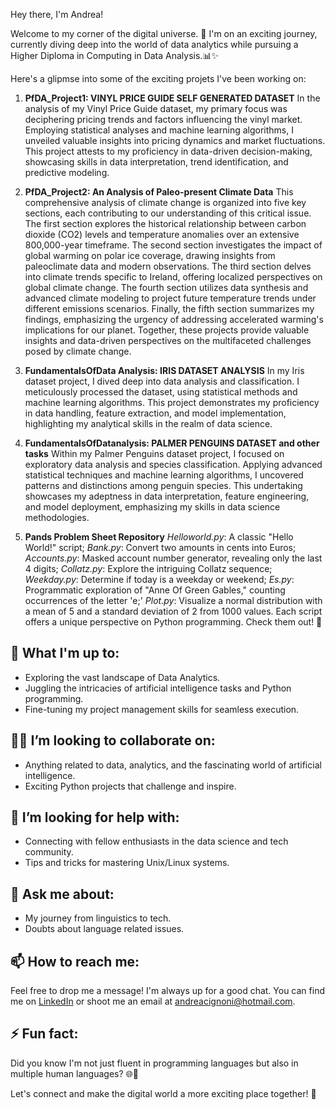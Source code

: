 Hey there, I'm Andrea!

Welcome to my corner of the digital universe. 🌌 I'm on an exciting journey, currently diving deep into the world of data analytics while pursuing a Higher Diploma in Computing in Data Analysis.📊✨ 

Here's a glipmse into some of the exciting projets I've been working on:

1. **PfDA_Project1: VINYL PRICE GUIDE SELF GENERATED DATASET**
In the analysis of my Vinyl Price Guide dataset, my primary focus was deciphering pricing trends and factors influencing the vinyl market. Employing statistical analyses and machine learning algorithms, I unveiled valuable insights into pricing dynamics and market fluctuations. This project attests to my proficiency in data-driven decision-making, showcasing skills in data interpretation, trend identification, and predictive modeling.

2. **PfDA_Project2: An Analysis of Paleo-present Climate Data**
This comprehensive analysis of climate change is organized into five key sections, each contributing to our understanding of this critical issue. The first section explores the historical relationship between carbon dioxide (CO2) levels and temperature anomalies over an extensive 800,000-year timeframe. The second section investigates the impact of global warming on polar ice coverage, drawing insights from paleoclimate data and modern observations. The third section delves into climate trends specific to Ireland, offering localized perspectives on global climate change. The fourth section utilizes data synthesis and advanced climate modeling to project future temperature trends under different emissions scenarios. Finally, the fifth section summarizes my findings, emphasizing the urgency of addressing accelerated warming's implications for our planet. Together, these projects provide valuable insights and data-driven perspectives on the multifaceted challenges posed by climate change.

4. **FundamentalsOfData Analysis: IRIS DATASET ANALYSIS**
In my Iris dataset project, I dived deep into data analysis and classification. I meticulously processed the dataset, using statistical methods and machine learning algorithms. This project demonstrates my proficiency in data handling, feature extraction, and model implementation, highlighting my analytical skills in the realm of data science.

5. **FundamentalsOfDatanalysis: PALMER PENGUINS DATASET and other tasks**
Within my Palmer Penguins dataset project, I focused on exploratory data analysis and species classification. Applying advanced statistical techniques and machine learning algorithms, I uncovered patterns and distinctions among penguin species. This undertaking showcases my adeptness in data interpretation, feature engineering, and model deployment, emphasizing my skills in data science methodologies.

6. **Pands Problem Sheet Repository**
*Helloworld.py*: A classic "Hello World!" script; *Bank.py*: Convert two amounts in cents into Euros; *Accounts.py*: Masked account number generator, revealing only the last 4 digits; *Collatz.py*: Explore the intriguing Collatz sequence; *Weekday.py*: Determine if today is a weekday or weekend; *Es.py*: Programmatic exploration of "Anne Of Green Gables," counting occurrences of the letter 'e;' *Plot.py*: Visualize a normal distribution with a mean of 5 and a standard deviation of 2 from 1000 values. Each script offers a unique perspective on Python programming. Check them out! 🌟

## 🌱 What I'm up to:

- Exploring the vast landscape of Data Analytics.
- Juggling the intricacies of artificial intelligence tasks and Python programming.
- Fine-tuning my project management skills for seamless execution.

## 👯‍♀️ I’m looking to collaborate on:

- Anything related to data, analytics, and the fascinating world of artificial intelligence.
- Exciting Python projects that challenge and inspire.

## 🤔 I’m looking for help with:

- Connecting with fellow enthusiasts in the data science and tech community.
- Tips and tricks for mastering Unix/Linux systems.

## 💬 Ask me about:

- My journey from linguistics to tech.
- Doubts about language related issues.

## 📫 How to reach me:

Feel free to drop me a message! I'm always up for a good chat. You can find me on [LinkedIn](https://ie.linkedin.com/in/andrea-cignoni-7290351a) or shoot me an email at [andreacignoni@hotmail.com](andreacignoni@hotmail.com).

## ⚡ Fun fact:

Did you know I'm not just fluent in programming languages but also in multiple human languages? 🌐💬

Let's connect and make the digital world a more exciting place together! 🚀
